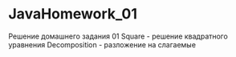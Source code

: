 # JavaHomework_01
Решение домашнего задания 01
Square - решение квадратного уравнения
Decomposition - разложение на слагаемые
